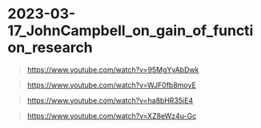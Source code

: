 # 2023-03-17_JohnCampbell_on_gain_of_function_research
> https://www.youtube.com/watch?v=95MgYyAbDwk

> https://www.youtube.com/watch?v=WJF0fb8moyE

> https://www.youtube.com/watch?v=ha8bHR35iE4

> https://www.youtube.com/watch?v=XZ8eWz4u-Gc
